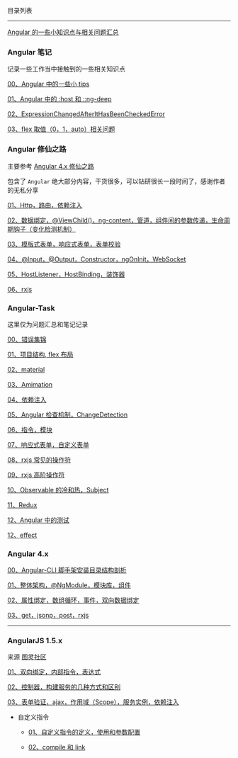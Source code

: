 目录列表

----

[Angular 的一些小知识点与相关问题汇总](https://github.com/hanekaoru/WebLearningNotes/blob/master/angular/note/Angular/00.md)



### Angular 笔记

记录一些工作当中接触到的一些相关知识点

[00、Angular 中的一些小 tips](https://github.com/hanekaoru/WebLearningNotes/blob/master/angular/note/Angular/note/00.md)

[01、Angular 中的 :host 和 ::ng-deep](https://github.com/hanekaoru/WebLearningNotes/blob/master/angular/note/Angular/note/01.md)

[02、ExpressionChangedAfterItHasBeenCheckedError](https://github.com/hanekaoru/WebLearningNotes/blob/master/angular/note/Angular/note/02.md)

[03、flex 取值（0，1，auto）相关问题](https://github.com/hanekaoru/WebLearningNotes/blob/master/angular/note/Angular/note/03.md)





### Angular 修仙之路

主要参考 [Angular 4.x 修仙之路](https://segmentfault.com/u/angular4)

包含了 `Angular` 绝大部分内容，干货很多，可以钻研很长一段时间了，感谢作者的无私分享

[01、Http，路由，依赖注入](https://github.com/hanekaoru/WebLearningNotes/blob/master/angular/note/Angular/Angular修仙之路/note/01.md)

[02、数据绑定，@ViewChild()，ng-content，管道，组件间的参数传递，生命周期钩子（变化检测机制）](https://github.com/hanekaoru/WebLearningNotes/blob/master/angular/note/Angular/Angular修仙之路/note/02.md)

[03、模版式表单，响应式表单，表单校验](https://github.com/hanekaoru/WebLearningNotes/blob/master/angular/note/Angular/Angular修仙之路/note/03.md)

[04、@Input，@Output，Constructor，ngOnInit，WebSocket](https://github.com/hanekaoru/WebLearningNotes/blob/master/angular/note/Angular/Angular修仙之路/note/04.md)

[05、HostListener，HostBinding，装饰器](https://github.com/hanekaoru/WebLearningNotes/blob/master/angular/note/Angular/Angular修仙之路/note/05.md)

[06、rxjs](https://github.com/hanekaoru/WebLearningNotes/blob/master/angular/note/Angular/Angular修仙之路/note/06.md)



### Angular-Task

这里仅为问题汇总和笔记记录

[00、错误集锦](https://github.com/hanekaoru/WebLearningNotes/blob/master/angular/note/Angular/Angular-Task/00.md)

[01、项目结构, flex 布局](https://github.com/hanekaoru/WebLearningNotes/blob/master/angular/note/Angular/Angular-Task/01.md)

[02、material](https://github.com/hanekaoru/WebLearningNotes/blob/master/angular/note/Angular/Angular-Task/02.md)

[03、Amimation](https://github.com/hanekaoru/WebLearningNotes/blob/master/angular/note/Angular/Angular-Task/03.md)

[04、依赖注入](https://github.com/hanekaoru/WebLearningNotes/blob/master/angular/note/Angular/Angular-Task/04.md)

[05、Angular 检查机制，ChangeDetection](https://github.com/hanekaoru/WebLearningNotes/blob/master/angular/note/Angular/Angular-Task/05.md)

[06、指令，模块](https://github.com/hanekaoru/WebLearningNotes/blob/master/angular/note/Angular/Angular-Task/06md)

[07、响应式表单，自定义表单](https://github.com/hanekaoru/WebLearningNotes/blob/master/angular/note/Angular/Angular-Task/07.md)

[08、rxjs 常见的操作符](https://github.com/hanekaoru/WebLearningNotes/blob/master/angular/note/Angular/Angular-Task/08.md)

[09、rxjs 高阶操作符](https://github.com/hanekaoru/WebLearningNotes/blob/master/angular/note/Angular/Angular-Task/09.md)

[10、Observable 的冷和热，Subject](https://github.com/hanekaoru/WebLearningNotes/blob/master/angular/note/Angular/Angular-Task/10.md)

[11、Redux](https://github.com/hanekaoru/WebLearningNotes/blob/master/angular/note/Angular/Angular-Task/11.md)

[12、Angular 中的测试](https://github.com/hanekaoru/WebLearningNotes/blob/master/angular/note/Angular/Angular-Task/12.md)

[12、effect](https://github.com/hanekaoru/WebLearningNotes/blob/master/angular/note/Angular/Angular-Task/13.md)




### Angular 4.x

[00、Angular-CLI 脚手架安装目录结构剖析](https://github.com/hanekaoru/WebLearningNotes/blob/master/angular/note/Angular/4.x/00.md)

[01、整体架构，@NgModule，模块库，组件](https://github.com/hanekaoru/WebLearningNotes/blob/master/angular/note/Angular/4.x/01.md)

[02、属性绑定，数组循环，事件，双向数据绑定](https://github.com/hanekaoru/WebLearningNotes/blob/master/angular/note/Angular/4.x/02.md)

[03、get，jsonp，post，rxjs](https://github.com/hanekaoru/WebLearningNotes/blob/master/angular/note/Angular/4.x/03.md)

----

### AngularJS 1.5.x

来源 [图灵社区](http://www.ituring.com.cn/tag/32022)

[01、双向绑定，内部指令，表达式](https://github.com/hanekaoru/WebLearningNotes/blob/master/angular/note/Angular/1.5.x/01.md)

[02、控制器，构建服务的几种方式和区别](https://github.com/hanekaoru/WebLearningNotes/blob/master/angular/note/Angular/1.5.x/02.md)

[03、表单验证，ajax，作用域（Scope），服务实例，依赖注入](https://github.com/hanekaoru/WebLearningNotes/blob/master/angular/note/Angular/1.5.x/03.md)

* 自定义指令

  * [01、自定义指令的定义，使用和参数配置](https://github.com/hanekaoru/WebLearningNotes/blob/master/angular/note/Angular/1.5.x/04.md)

  * [02、compile 和 link](https://github.com/hanekaoru/WebLearningNotes/blob/master/angular/note/Angular/1.5.x/05.md)
